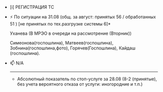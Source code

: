 -  [i] РЕГИСТРАЦИЯ ТС

- ⚡ По ситуации на 31.08 (общ. за август: принятых 56 / обработанных 51 ) [не принятых по тех.разгрузке системы 6]*
 
    Уханева (В МРЭО в очереди на рассмотрение (Вторник))

   Симеонова(госпошлина), Матвеев(госпошлина), Зобнина(госпошлина,фото), Горячев(Госпошлина), Кайдаш (госпошлина). 
   
- 📫 N/A
  _________________
  * Абсолютный показатель по стоп-услуге за 28.08 (8-2 (принятые), без учета вероятного отказа от услуги: иногородние и т.п.)


<!---
Yusovs/Yusovs is a ✨ special ✨ repository because its `README.md` (this file) appears on your GitHub profile.
You can click the Preview link to take a look at your changes.
--->
